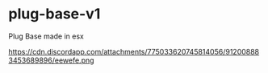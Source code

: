 # plug-base-v1
Plug Base made in esx

https://cdn.discordapp.com/attachments/775033620745814056/912008883453689896/eewefe.png
